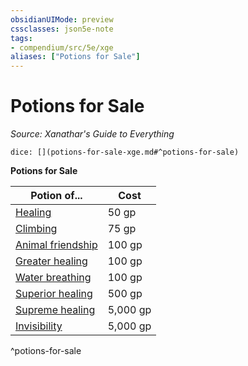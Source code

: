 ```yaml
---
obsidianUIMode: preview
cssclasses: json5e-note
tags:
- compendium/src/5e/xge
aliases: ["Potions for Sale"]
---
```

# Potions for Sale
*Source: Xanathar's Guide to Everything* 

`dice: [](potions-for-sale-xge.md#^potions-for-sale)`

**Potions for Sale**

| Potion of... | Cost |
|--------------|------|
| [Healing](/compendium/items/potion-of-healing.md) | 50 gp |
| [Climbing](/compendium/items/potion-of-climbing.md) | 75 gp |
| [Animal friendship](/compendium/items/potion-of-animal-friendship.md) | 100 gp |
| [Greater healing](/compendium/items/potion-of-greater-healing.md) | 100 gp |
| [Water breathing](/compendium/items/potion-of-water-breathing.md) | 100 gp |
| [Superior healing](/compendium/items/potion-of-superior-healing.md) | 500 gp |
| [Supreme healing](/compendium/items/potion-of-supreme-healing.md) | 5,000 gp |
| [Invisibility](/compendium/items/potion-of-invisibility.md) | 5,000 gp |
^potions-for-sale
